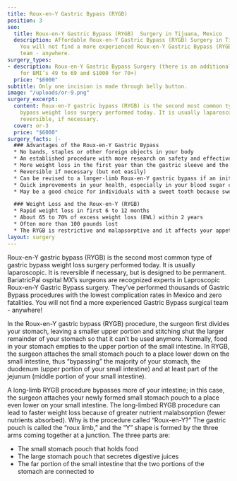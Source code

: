 ```yaml
---
title: Roux-en-Y Gastric Bypass (RYGB)
position: 3
seo:
  title: Roux-en-Y Gastric Bypass (RYGB)  Surgery in Tijuana, Mexico
  description: Affordable Roux-en-Y Gastric Bypass (RYGB) Surgery in Tijuana, Mexico.
    You will not find a more experienced Roux-en-Y Gastric Bypass (RYGB)  surgical
    team - anywhere.
surgery_types:
- description: Roux-en-Y Gastric Bypass Surgery (there is an additional fee of $500
    for BMI’s 49 to 69 and $1000 for 70+)
  price: "$6000"
subtitle: Only one incision is made through belly button.
image: "/uploads/or-9.png"
surgery_excerpt:
  content: Roux-en-Y gastric bypass (RYGB) is the second most common type of gastric
    bypass weight loss surgery performed today. It is usually laparoscopic and is
    reversible, if necessary.
  cover: or-3
  price: "$6000"
surgery_facts: |-
  ### Advantages of the Roux-en-Y Gastric Bypass
  * No bands, staples or other foreign objects in your body
  * An established procedure with more research on safety and effectiveness than other procedures
  * More weight loss in the first year than the gastric sleeve and the adjustable gastric band (lap-band)
  * Reversible if necessary (but not easily)
  * Can be revised to a longer-limb Roux-en-Y gastric bypass if an initial short-limb procedure does not lead to expected weight loss.
  * Quick improvements in your health, especially in your blood sugar control with better insulin resistance, lower blood sugar levels and possible resolution of diabetes.
  * May be a good choice for individuals with a sweet tooth because sweet foods are not typically tolerated.

  ### Weight Loss and the Roux-en-Y (RYGB)
  * Rapid weight loss in first 6 to 12 months
  * About 65 to 70% of excess weight loss (EWL) within 2 years
  * Often more than 100 pounds lost
  * The RYGB is restrictive and malapsorptive and it affects your appetite hormones
layout: surgery
---
```


Roux-en-Y gastric bypass (RYGB) is the second most common type of gastric bypass weight loss surgery performed today. It is usually laparoscopic. It is reversible if necessary, but is designed to be permanent. BariatricPal ospital MX’s surgeons are recognized experts in Laproscopic Roux-en-Y Gastric Bypass surgery. They’ve performed thousands of Gastric Bypass procedures with the lowest complication rates in Mexico and zero fatalities. You will not find a more experienced Gastric Bypass surgical team - anywhere!

In the Roux-en-Y gastric bypass (RYGB) procedure, the surgeon first divides your stomach, leaving a smaller upper portion and stitching shut the larger remainder of your stomach so that it can’t be used anymore. Normally, food in your stomach empties to the upper portion of the small intestine. In RYGB, the surgeon attaches the small stomach pouch to a place lower down on the small intestine, thus “bypassing” the majority of your stomach, the duodenum (upper portion of your small intestine) and at least part of the jejunum (middle portion of your small intestine).

A long-limb RYGB procedure bypasses more of your intestine; in this case, the surgeon attaches your newly formed small stomach pouch to a place even lower on your small intestine. The long-limbed RYGB procedure can lead to faster weight loss because of greater nutrient malabsorption (fewer nutrients absorbed). Why is the procedure called “Roux-en-Y?” The gastric pouch is called the “roux limb,” and the “Y” shape is formed by the three arms coming together at a junction. The three parts are:

* The small stomach pouch that holds food
* The large stomach pouch that secretes digestive juices
* The far portion of the small intestine that the two portions of the stomach are connected to
